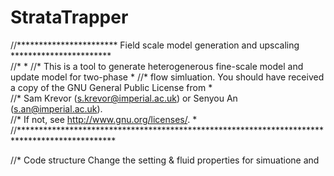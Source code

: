 # StrataTrapper

//*********************** Field scale model generation and upscaling *********************** <br>
//*                                                                                            * 
//* This is a tool to generate heterogenerous fine-scale model and update model for two-phase  * 
//* flow simluation. You should have received a copy of the GNU General Public License from    *  
//* Sam Krevor (s.krevor@imperial.ac.uk) or Senyou An (s.an@imperial.ac.uk).   
//* If not, see <http://www.gnu.org/licenses/>.                                                * 
//********************************************************************************************** 

//* Code structure
Change the setting & fluid properties for simuatione and  

